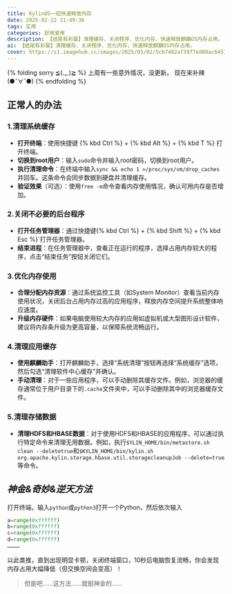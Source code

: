 ```yaml
---
title: KylinOS一招快速释放内存
date: 2025-02-22 21:49:36
tags: 实用
categories: 好用爱用
description: 【结尾有彩蛋】清理缓存、关闭程序、优化内存，快速释放麒麟OS内存占用。
ai: 【结尾有彩蛋】清理缓存、关闭程序、优化内存，快速释放麒麟OS内存占用。
cover: https://s1.imagehub.cc/images/2025/03/02/5cb7482af39f7ed08ac645787bde1e6f.webp
---
```


{% folding sorry   ≦(._.)≧ %}
上周有一些意外情况，没更新。
现在来补辣(●ˇ∀ˇ●)
{% endfolding %}

## 正常人的办法

### 1.清理系统缓存
- **打开终端**：使用快捷键 {% kbd Ctrl %} + {% kbd Alt %} + {% kbd T %} 打开终端。
- **切换到root用户**：输入`sudo`命令并输入root密码，切换到root用户。
- **执行清理命令**：在终端中输入`sync && echo 1 >/proc/sys/vm/drop_caches`并回车。这条命令会同步数据到硬盘并清理缓存。
- **验证效果**（可选）：使用`free -m`命令查看内存使用情况，确认可用内存是否增加。

### 2.关闭不必要的后台程序
- **打开任务管理器**：通过快捷键{% kbd Ctrl %} + {% kbd Shift %} + {% kbd Esc %}`打开任务管理器。
- **结束进程**：在任务管理器中，查看正在运行的程序，选择占用内存较大的程序，点击“结束任务”按钮关闭它们。

### 3.优化内存使用
- **合理分配内存资源**：通过系统监控工具（如System Monitor）查看当前内存使用状况，关闭后台占用内存过高的应用程序，释放内存空间提升系统整体响应速度。
- **升级内存硬件**：如果电脑使用较大内存的应用如虚拟机或大型图形设计软件，建议将内存条升级为更高容量，以保障系统流畅运行。

### 4.清理应用缓存
- **使用麒麟助手**：打开麒麟助手，选择“系统清理”按钮再选择“系统缓存”选项，然后勾选“清理软件中心缓存”并确认。
- **手动清理**：对于一些应用程序，可以手动删除其缓存文件。例如，浏览器的缓存通常位于用户目录下的`.cache`文件夹中，可以手动删除其中的浏览器缓存文件。

### 5.清理存储数据
- **清理HDFS和HBASE数据**：对于使用HDFS和HBASE的应用程序，可以通过执行特定命令来清理无用数据。例如，执行`$YLIN_HOME/bin/metastore.sh clean --deletetrue`和`$KYLIN_HOME/bin/kylin.sh org.apache.kylin.storage.hbase.util.storagecleanupJob --delete=true`等命令。

## *神金&奇妙&逆天方法*

打开终端，输入`python`或`python3`打开一个Python，然后依次输入
```python
a=range(0xffffff)
b=range(0xffffff)
c=range(0xffffff)
d=range(0xffffff)
…………
```
以此类推，直到出现明显卡顿，关闭终端窗口，10秒后电脑恢复流畅，你会发现内存占用大幅降低（但交换空间会变高）！

> 但是吧……这方法……就挺神金的……
